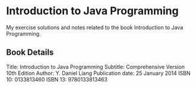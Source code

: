 # Introduction to Java Programming #
My exercise solutions and notes related to the book Introduction to Java Programming.

## Book Details ##
Title: Introduction to Java Programming
Subtitle: Comprehensive Version 10th Edition
Author: Y. Daniel Liang
Publication date: 25 January 2014
ISBN 10: 0133813460
ISBN 13: 9780133813463
